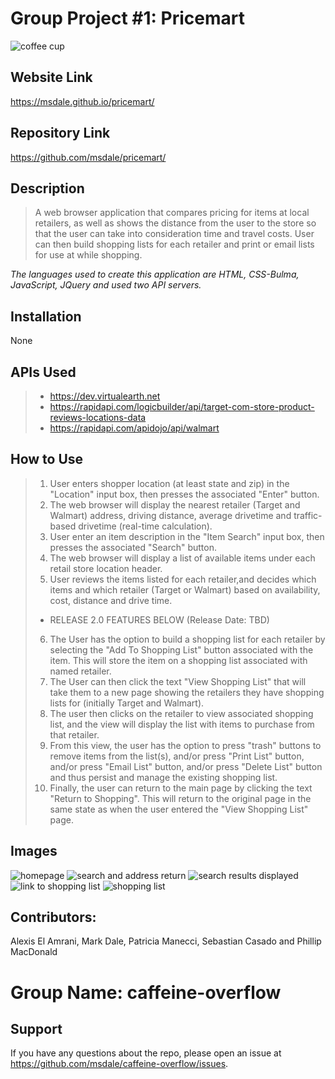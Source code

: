 # **Group Project #1: Pricemart**
<img src="https://github.com/msdale/caffeine-overflow/blob/feature/alexis/assets/images/Caffine%20Overflow%20Logo.png" alt="coffee cup"/>

## Website Link
https://msdale.github.io/pricemart/

## Repository Link
https://github.com/msdale/pricemart/

## Description
>A web browser application that compares pricing for items at local retailers, as well as shows the distance from the user to the store so that the user can take into consideration time and travel costs. User can then build shopping lists for each retailer and print or email lists for use at while shopping. 

*The languages used to create this application are HTML, CSS-Bulma, JavaScript, JQuery and used two API servers.*

## Installation
 
None

## APIs Used
>* https://dev.virtualearth.net
>* https://rapidapi.com/logicbuilder/api/target-com-store-product-reviews-locations-data
>* https://rapidapi.com/apidojo/api/walmart

## How to Use
>1. User enters shopper location (at least state and zip) in the "Location" input box, then presses the associated "Enter" button.
>2. The web browser will display the nearest retailer (Target and Walmart) address, driving distance, average drivetime and traffic-based drivetime (real-time calculation).
>3. User enter an item description in the "Item Search" input box, then presses the associated "Search" button.
>4. The web browser will display a list of available items under each retail store location header.
>5. User reviews the items listed for each retailer,and decides which items and which retailer (Target or Walmart) based on availability, cost, distance and drive time.
>* RELEASE 2.0 FEATURES BELOW (Release Date: TBD)
>6. The User has the option to build a shopping list for each retailer by selecting the "Add To Shopping List" button associated with the item. This will store the item on a shopping list associated with named retailer.
>7. The User can then click the text "View Shopping List" that will take them to a new page showing the retailers they have shopping lists for (initially Target and Walmart).
>8. The user then clicks on the retailer to view associated shopping list, and the view will display the list with items to purchase from that retailer. 
>9. From this view, the user has the option to press "trash" buttons to remove items from the list(s), and/or press "Print List" button, and/or press "Email List" button, and/or press "Delete List" button and thus persist and manage the existing shopping list.
>10. Finally, the user can return to the main page by clicking the text "Return to Shopping".  This will return to the original page in the same state as when the user entered the "View Shopping List" page.

## Images

<img src="https://github.com/msdale/caffeine-overflow/blob/feature/alexis/assets/images/01-homepage%20view.jpg" alt="homepage"/>

<img src="https://github.com/msdale/caffeine-overflow/blob/feature/alexis/assets/images/02-search%20function%20and%20display.jpg" alt="search and address return"/>

<img src="https://github.com/msdale/caffeine-overflow/blob/feature/alexis/assets/images/03-%20search%20item%20displayed.jpg" alt="search results displayed"/>

<img src="https://github.com/msdale/caffeine-overflow/blob/feature/alexis/assets/images/04-link%20to%20shopping%20list.jpg" alt="link to shopping list"/>

<img src="https://github.com/msdale/caffeine-overflow/blob/feature/alexis/assets/images/05-view%20of%20shopping%20list%20page.jpg" alt="shopping list"/>

## Contributors: 
Alexis El Amrani, Mark Dale, Patricia Manecci, Sebastian Casado and Phillip MacDonald 
# Group Name:  caffeine-overflow
## Support
If you have any questions about the repo, please open an issue at https://github.com/msdale/caffeine-overflow/issues.
